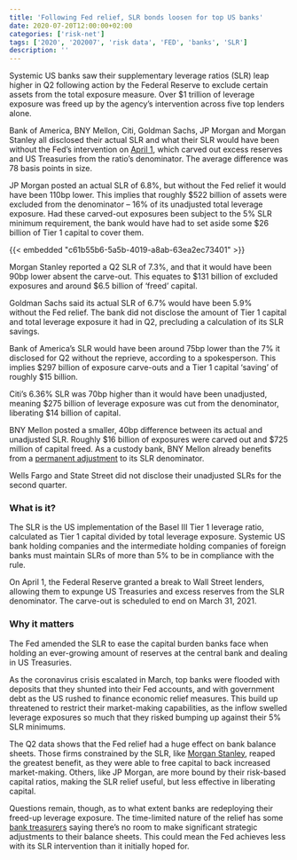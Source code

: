 ```yaml
---
title: 'Following Fed relief, SLR bonds loosen for top US banks'
date: 2020-07-20T12:00:00+02:00
categories: ['risk-net']
tags: ['2020', '202007', 'risk data', 'FED', 'banks', 'SLR']
description: ''
---
```


Systemic US banks saw their supplementary leverage ratios (SLR) leap higher in Q2 following action by the Federal Reserve to exclude certain assets from the total exposure measure. Over $1 trillion of leverage exposure was freed up by the agency’s intervention across five top lenders alone.

Bank of America, BNY Mellon, Citi, Goldman Sachs, JP Morgan and Morgan Stanley all disclosed their actual SLR and what their SLR would have been without the Fed’s intervention on [April 1](https://www.federalreserve.gov/newsevents/pressreleases/files/bcreg20200401a1.pdf), which carved out excess reserves and US Treasuries from the ratio’s denominator. The average difference was 78 basis points in size.

JP Morgan posted an actual SLR of 6.8%, but without the Fed relief it would have been 110bp lower. This implies that roughly $522 billion of assets were excluded from the denominator – 16% of its unadjusted total leverage exposure. Had these carved-out exposures been subject to the 5% SLR minimum requirement, the bank would have had to set aside some $26 billion of Tier 1 capital to cover them.

{{< embedded "c61b55b6-5a5b-4019-a8ab-63ea2ec73401" >}}

Morgan Stanley reported a Q2 SLR of 7.3%, and that it would have been 90bp lower absent the carve-out. This equates to $131 billion of excluded exposures and around $6.5 billion of ‘freed’ capital.

Goldman Sachs said its actual SLR of 6.7% would have been 5.9% without the Fed relief. The bank did not disclose the amount of Tier 1 capital and total leverage exposure it had in Q2, precluding a calculation of its SLR savings.

Bank of America’s SLR would have been around 75bp lower than the 7% it disclosed for Q2 without the reprieve, according to a spokesperson. This implies $297 billion of exposure carve-outs and a Tier 1 capital ‘saving’ of roughly $15 billion.

Citi’s 6.36% SLR was 70bp higher than it would have been unadjusted, meaning $275 billion of leverage exposure was cut from the denominator, liberating $14 billion of capital.

BNY Mellon posted a smaller, 40bp difference between its actual and unadjusted SLR. Roughly $16 billion of exposures were carved out and $725 million of capital freed. As a custody bank, BNY Mellon already benefits from a [permanent adjustment](https://www.risk.net/risk-quantum/6576201/custodians-eye-over-200bn-of-leverage-savings-through-new-slr) to its SLR denominator.

Wells Fargo and State Street did not disclose their unadjusted SLRs for the second quarter.

### What is it?

The SLR is the US implementation of the Basel III Tier 1 leverage ratio, calculated as Tier 1 capital divided by total leverage exposure. Systemic US bank holding companies and the intermediate holding companies of foreign banks must maintain SLRs of more than 5% to be in compliance with the rule.

On April 1, the Federal Reserve granted a break to Wall Street lenders, allowing them to expunge US Treasuries and excess reserves from the SLR denominator. The carve-out is scheduled to end on March 31, 2021.

### Why it matters

The Fed amended the SLR to ease the capital burden banks face when holding an ever-growing amount of reserves at the central bank and dealing in US Treasuries.

As the coronavirus crisis escalated in March, top banks were flooded with deposits that they shunted into their Fed accounts, and with government debt as the US rushed to finance economic relief measures. This build up threatened to restrict their market-making capabilities, as the inflow swelled leverage exposures so much that they risked bumping up against their 5% SLR minimums.

The Q2 data shows that the Fed relief had a huge effect on bank balance sheets. Those firms constrained by the SLR, like [Morgan Stanley](https://www.risk.net/risk-quantum/7091146/following-fed-changes-morgan-stanleys-leverage-bind-to-loosen), reaped the greatest benefit, as they were able to free capital to back increased market-making. Others, like JP Morgan, are more bound by their risk-based capital ratios, making the SLR relief useful, but less effective in liberating capital.

Questions remain, though, as to what extent banks are redeploying their freed-up leverage exposure. The time-limited nature of the relief has some [bank treasurers](https://www.risk.net/regulation/7522166/banks-fear-time-limit-on-fed-leverage-ratio-reprieve) saying there’s no room to make significant strategic adjustments to their balance sheets. This could mean the Fed achieves less with its SLR intervention than it initially hoped for.